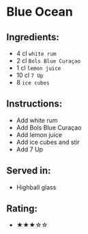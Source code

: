 # Blue Ocean

## Ingredients:
- 4 cl `white rum`
- 2 cl `Bols Blue Curaçao`
- 1 cl `lemon juice`
- 10 cl `7 Up` <!-- - 12 cl `7 Up` -->
- 8 `ice cubes`

## Instructions:
- Add white rum
- Add Bols Blue Curaçao
- Add lemon juice
- Add ice cubes and stir
- Add 7 Up

## Served in:
- Highball glass

## Rating:
- ★★★☆☆